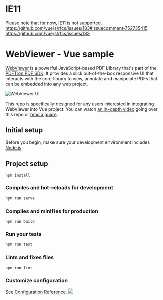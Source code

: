 # IE11
Please note that for now, IE11 is not supported.
https://github.com/vuejs/rfcs/issues/183#issuecomment-752735415
https://github.com/vuejs/rfcs/issues/183

# WebViewer - Vue sample

[WebViewer](https://www.pdftron.com/documentation/web/) is a powerful JavaScript-based PDF Library that's part of the [PDFTron PDF SDK](https://www.pdftron.com). It provides a slick out-of-the-box responsive UI that interacts with the core library to view, annotate and manipulate PDFs that can be embedded into any web project.

![WebViewer UI](https://www.pdftron.com/downloads/pl/webviewer-ui.png)

This repo is specifically designed for any users interested in integrating WebViewer into Vue project. You can watch [an in-depth video](https://youtu.be/fCHkJ5_PLS0) going over this repo or [read a guide](https://www.pdftron.com/documentation/web/get-started/vue/).

## Initial setup

Before you begin, make sure your development environment includes [Node.js](https://nodejs.org/en/).

## Project setup
```
npm install
```

### Compiles and hot-reloads for development
```
npm run serve
```

### Compiles and minifies for production
```
npm run build
```

### Run your tests
```
npm run test
```

### Lints and fixes files
```
npm run lint
```

### Customize configuration
See [Configuration Reference](https://cli.vuejs.org/config/).
![](https://onepixel.pdftron.com/webviewer-vue-sample)
